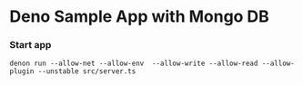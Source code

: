 # Deno Sample App with Mongo DB

### Start app
`denon run --allow-net --allow-env  --allow-write --allow-read --allow-plugin --unstable src/server.ts`
